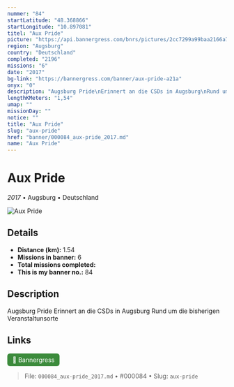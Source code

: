 ```yaml
---
nummer: "84"
startLatitude: "48.368866"
startLongitude: "10.897081"
titel: "Aux Pride"
picture: "https://api.bannergress.com/bnrs/pictures/2cc7299a99baa2166a778410ee8bdeef"
region: "Augsburg"
country: "Deutschland"
completed: "2196"
missions: "6"
date: "2017"
bg-link: "https://bannergress.com/banner/aux-pride-a21a"
onyx: "0"
description: "Augsburg Pride\nErinnert an die CSDs in Augsburg\nRund um die bisherigen Veranstaltunsorte"
lengthKMeters: "1,54"
umap: ""
missionDay: ""
notice: ""
title: "Aux Pride"
slug: "aux-pride"
href: "banner/000084_aux-pride_2017.md"
name: "Aux Pride"
---
```

# Aux Pride

*2017* • Augsburg • Deutschland

![Aux Pride](https://api.bannergress.com/bnrs/pictures/2cc7299a99baa2166a778410ee8bdeef)



## Details
- **Distance (km):** 1.54
- **Missions in banner:** 6
- **Total missions completed:** 
- **This is my banner no.:** 84



## Description
Augsburg Pride
Erinnert an die CSDs in Augsburg
Rund um die bisherigen Veranstaltunsorte



## Links
<a href="https://bannergress.com/banner/aux-pride-a21a" target="_blank" style="display:inline-block;margin-right:8px;padding:6px 12px;background:#3c8b3c;color:#fff;text-decoration:none;border-radius:6px;">🔗 Bannergress</a>



> File: `000084_aux-pride_2017.md` • #000084 • Slug: `aux-pride`
